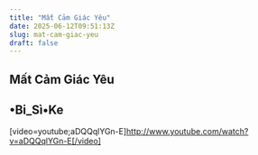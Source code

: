 ```yaml
---
title: "Mất Cảm Giác Yêu"
date: 2025-06-12T09:51:13Z
slug: mat-cam-giac-yeu
draft: false
---
```


## Mất Cảm Giác Yêu

## •Bi_Sì•Ke

[video=youtube;aDQQqlYGn-E]http://www.youtube.com/watch?v=aDQQqlYGn-E[/video]